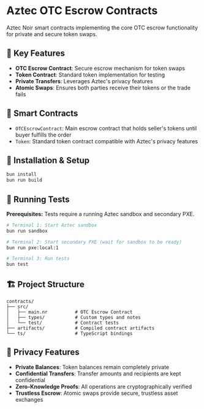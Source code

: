 # Aztec OTC Escrow Contracts

Aztec Noir smart contracts implementing the core OTC escrow functionality for private and secure token swaps.

## 🔑 Key Features

- **OTC Escrow Contract**: Secure escrow mechanism for token swaps
- **Token Contract**: Standard token implementation for testing
- **Private Transfers**: Leverages Aztec's privacy features
- **Atomic Swaps**: Ensures both parties receive their tokens or the trade fails

## 📄 Smart Contracts

- `OTCEscrowContract`: Main escrow contract that holds seller's tokens until buyer fulfills the order
- `Token`: Standard token contract compatible with Aztec's privacy features

## 🚀 Installation & Setup

```bash
bun install
bun run build
```

## 🧪 Running Tests

**Prerequisites:** Tests require a running Aztec sandbox and secondary PXE.

```bash
# Terminal 1: Start Aztec sandbox
bun run sandbox

# Terminal 2: Start secondary PXE (wait for sandbox to be ready)
bun run pxe:local:1

# Terminal 3: Run tests
bun test
```

## 🏗️ Project Structure

```
contracts/
├── src/
│   ├── main.nr          # OTC Escrow Contract
│   ├── types/           # Custom types and notes
│   └── test/            # Contract tests
├── artifacts/           # Compiled contract artifacts
└── ts/                  # TypeScript bindings
```

## 🔐 Privacy Features

- **Private Balances**: Token balances remain completely private
- **Confidential Transfers**: Transfer amounts and recipients are kept confidential
- **Zero-Knowledge Proofs**: All operations are cryptographically verified
- **Trustless Escrow**: Atomic swaps provide secure, trustless asset exchanges

